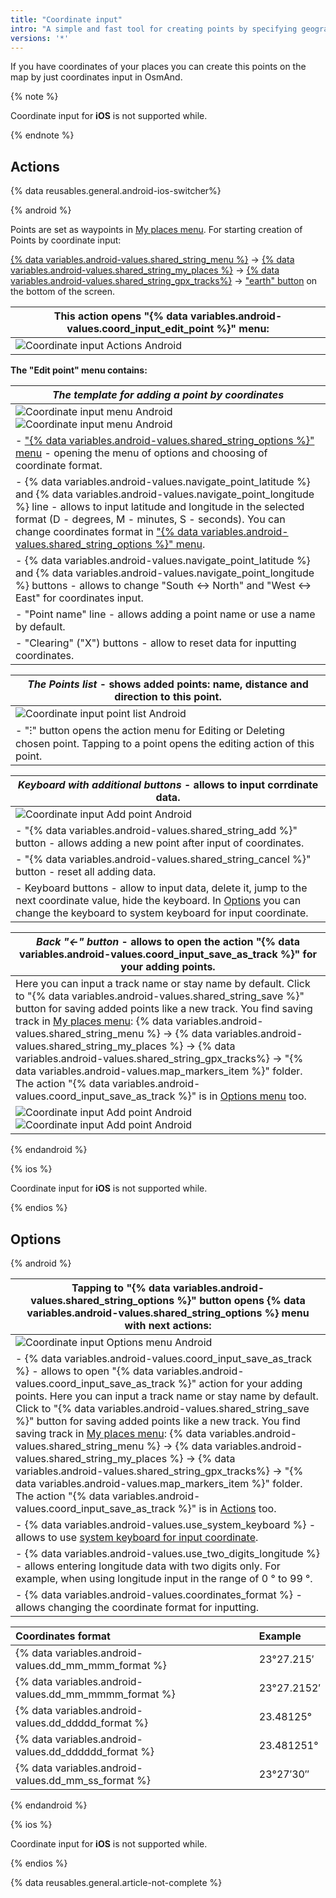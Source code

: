 ```yaml
---
title: "Coordinate input"
intro: "A simple and fast tool for creating points by specifying geographic coordinates."
versions: '*'
---
```


If you have coordinates of your places you can create this points on the map by just coordinates input in OsmAnd.

{% note %}

Coordinate input for **iOS** is not supported while.

{% endnote %}

## Actions

{% data reusables.general.android-ios-switcher%}

{% android %}

Points are set as waypoints in [My places menu](/osmand/personal/tracks). For starting creation of Points by coordinate input:

[{% data variables.android-values.shared_string_menu %}](/osmand/start-with/main-menu) → [{% data variables.android-values.shared_string_my_places %}](/osmand/personal/myplaces) → [{% data variables.android-values.shared_string_gpx_tracks%}](/osmand/personal/tracks) → ["earth" button](/osmand/personal/tracks#my-places) on the bottom of the screen.

|This action opens **"{% data variables.android-values.coord_input_edit_point %}" menu**: |   
|------------|
|![Coordinate input Actions Android](/assets/images/personal/tracks/coordinate_input_android.png) | 

**The "Edit point" menu contains:**

|**_The template for adding a point by coordinates_** | 
|------------|
|![Coordinate input menu Android](/assets/images/personal/tracks/coordinate_input_menu_android.png) ![Coordinate input menu Android](/assets/images/personal/tracks/coordinate_input_menu_1_android.png)|
|- ["{% data variables.android-values.shared_string_options %}" menu](/osmand/plan-route/coordinate-input#options) - opening the menu of options and choosing of coordinate format.|
|- {% data variables.android-values.navigate_point_latitude %} and {% data variables.android-values.navigate_point_longitude %} line - allows to input latitude and longitude in the selected format (D - degrees, M - minutes, S - seconds). You can change coordinates format in ["{% data variables.android-values.shared_string_options %}" menu](/osmand/plan-route/coordinate-input#options).|
|- {% data variables.android-values.navigate_point_latitude %} and {% data variables.android-values.navigate_point_longitude %} buttons - allows to change "South <-> North" and "West <-> East" for coordinates input.|
|- "Point name" line - allows adding a point name or use a name by default.|
|- "Clearing" ("X") buttons - allow to reset data for inputting coordinates.|


|**_The Points list_** - shows added points: name, distance and direction to this point.| 
|------------|
|![Coordinate input point list Android](/assets/images/personal/tracks/coordinate_input_point_list_android.png)|
|- "&#8285;" button opens the action menu for Editing or Deleting chosen point. Tapping to a point opens the editing action of this point.|


|**_Keyboard with additional buttons_** - allows to input corrdinate data. | 
|------------|
|![Coordinate input Add point Android](/assets/images/personal/tracks/coordinate_input_add_point_android.png) |
|- "{% data variables.android-values.shared_string_add %}" button - allows adding a new point after input of coordinates.|
|- "{% data variables.android-values.shared_string_cancel %}" button - reset all adding data.|
|- Keyboard buttons - allow to input data, delete it, jump to the next coordinate value, hide the keyboard. In [Options](/osmand/plan-route/coordinate-input#options) you can change the keyboard to system keyboard for input coordinate. |

|**_Back "&#8592;" button_**  - allows to open the action "{% data variables.android-values.coord_input_save_as_track %}" for your adding points.| 
|------------|
|Here you can input a track name or stay name by default. Click to "{% data variables.android-values.shared_string_save %}" button for saving added points like a new track. You find saving track in [My places menu](/osmand/personal/myplaces): {% data variables.android-values.shared_string_menu %} → {% data variables.android-values.shared_string_my_places %} → {% data variables.android-values.shared_string_gpx_tracks%} → "{% data variables.android-values.map_markers_item %}" folder. The action "{% data variables.android-values.coord_input_save_as_track %}" is in [Options menu](/osmand/plan-route/coordinate-input#options) too.|
|![Coordinate input Add point Android](/assets/images/personal/tracks/coordinate_input_save_track_android.png) ![Coordinate input Add point Android](/assets/images/personal/tracks/coordinate_input_save_track_1_android.png)|


{% endandroid %}

{% ios %}

Coordinate input for **iOS** is not supported while.

{% endios %}

## Options

{% android %}

|Tapping to "{% data variables.android-values.shared_string_options %}" button opens **{% data variables.android-values.shared_string_options %} menu** with next actions: | 
|------------|
|![Coordinate input Options menu Android](/assets/images/personal/tracks/coordinate_input_options_menu_android.png)|
|- {% data variables.android-values.coord_input_save_as_track %} - allows to open "{% data variables.android-values.coord_input_save_as_track %}" action for your adding points. Here you can input a track name or stay name by default. Click to "{% data variables.android-values.shared_string_save %}" button for saving added points like a new track. You find saving track in [My places menu](/osmand/personal/myplaces): {% data variables.android-values.shared_string_menu %} → {% data variables.android-values.shared_string_my_places %} → {% data variables.android-values.shared_string_gpx_tracks%} → "{% data variables.android-values.map_markers_item %}" folder. The action "{% data variables.android-values.coord_input_save_as_track %}" is in [Actions](/osmand/plan-route/coordinate-input#actions) too.  |
| - {% data variables.android-values.use_system_keyboard %} - allows to use [system keyboard for input coordinate](/osmand/plan-route/coordinate-input#actions). |
|- {% data variables.android-values.use_two_digits_longitude %} - allows entering longitude data with two digits only. For example, when using longitude input in the range of 0 ° to 99 °.|
| - {% data variables.android-values.coordinates_format %} - allows changing the coordinate format for inputting. |



|Coordinates format| Example |
|:------|:------|
|{% data variables.android-values.dd_mm_mmm_format %} | 23°27.215′|
|{% data variables.android-values.dd_mm_mmmm_format %} | 23°27.2152′|
|{% data variables.android-values.dd_ddddd_format %} |23.48125°|
|{% data variables.android-values.dd_dddddd_format %} | 23.481251°|
|{% data variables.android-values.dd_mm_ss_format %} | 23°27′30″|

{% endandroid %}


{% ios %}

Coordinate input for **iOS** is not supported while.

{% endios %}


{% data reusables.general.article-not-complete %}